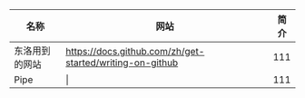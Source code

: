 | 名称     | 网站 |简介|
| ---           | ---                  |---|
| 东洛用到的网站 |  https://docs.github.com/zh/get-started/writing-on-github        |111|
| Pipe     | \|        |111|